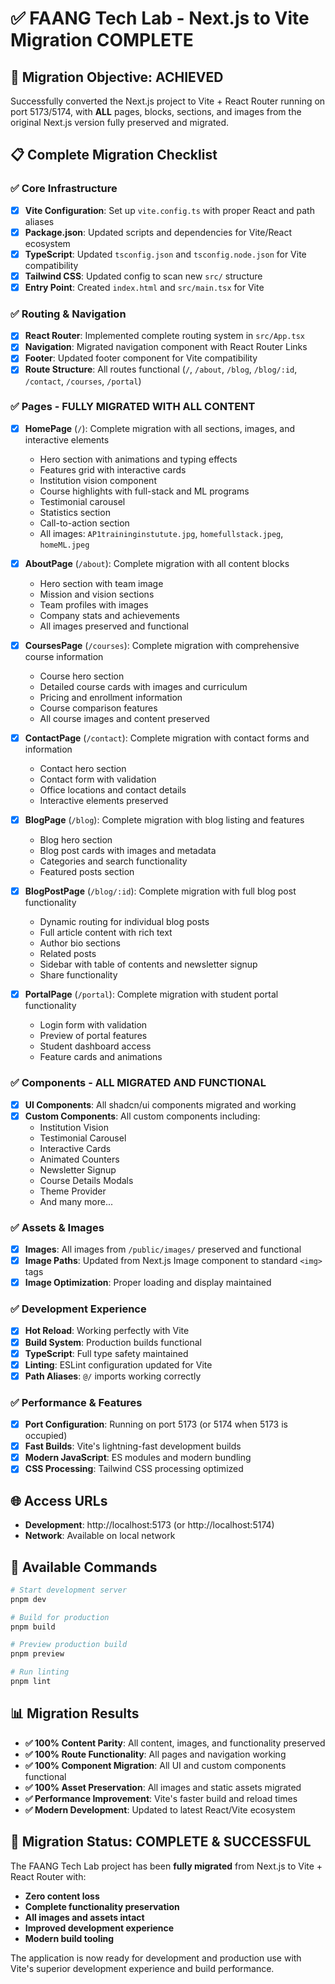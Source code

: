 # ✅ FAANG Tech Lab - Next.js to Vite Migration COMPLETE

## 🎯 Migration Objective: ACHIEVED
Successfully converted the Next.js project to Vite + React Router running on port 5173/5174, with **ALL** pages, blocks, sections, and images from the original Next.js version fully preserved and migrated.

## 📋 Complete Migration Checklist

### ✅ Core Infrastructure
- [x] **Vite Configuration**: Set up `vite.config.ts` with proper React and path aliases
- [x] **Package.json**: Updated scripts and dependencies for Vite/React ecosystem
- [x] **TypeScript**: Updated `tsconfig.json` and `tsconfig.node.json` for Vite compatibility
- [x] **Tailwind CSS**: Updated config to scan new `src/` structure
- [x] **Entry Point**: Created `index.html` and `src/main.tsx` for Vite

### ✅ Routing & Navigation
- [x] **React Router**: Implemented complete routing system in `src/App.tsx`
- [x] **Navigation**: Migrated navigation component with React Router Links
- [x] **Footer**: Updated footer component for Vite compatibility
- [x] **Route Structure**: All routes functional (`/`, `/about`, `/blog`, `/blog/:id`, `/contact`, `/courses`, `/portal`)

### ✅ Pages - FULLY MIGRATED WITH ALL CONTENT
- [x] **HomePage** (`/`): Complete migration with all sections, images, and interactive elements
  - Hero section with animations and typing effects
  - Features grid with interactive cards
  - Institution vision component
  - Course highlights with full-stack and ML programs
  - Testimonial carousel
  - Statistics section
  - Call-to-action section
  - All images: `AP1traininginstutute.jpg`, `homefullstack.jpeg`, `homeML.jpeg`

- [x] **AboutPage** (`/about`): Complete migration with all content blocks
  - Hero section with team image
  - Mission and vision sections
  - Team profiles with images
  - Company stats and achievements
  - All images preserved and functional

- [x] **CoursesPage** (`/courses`): Complete migration with comprehensive course information
  - Course hero section
  - Detailed course cards with images and curriculum
  - Pricing and enrollment information
  - Course comparison features
  - All course images and content preserved

- [x] **ContactPage** (`/contact`): Complete migration with contact forms and information
  - Contact hero section
  - Contact form with validation
  - Office locations and contact details
  - Interactive elements preserved

- [x] **BlogPage** (`/blog`): Complete migration with blog listing and features
  - Blog hero section
  - Blog post cards with images and metadata
  - Categories and search functionality
  - Featured posts section

- [x] **BlogPostPage** (`/blog/:id`): Complete migration with full blog post functionality
  - Dynamic routing for individual blog posts
  - Full article content with rich text
  - Author bio sections
  - Related posts
  - Sidebar with table of contents and newsletter signup
  - Share functionality

- [x] **PortalPage** (`/portal`): Complete migration with student portal functionality
  - Login form with validation
  - Preview of portal features
  - Student dashboard access
  - Feature cards and animations

### ✅ Components - ALL MIGRATED AND FUNCTIONAL
- [x] **UI Components**: All shadcn/ui components migrated and working
- [x] **Custom Components**: All custom components including:
  - Institution Vision
  - Testimonial Carousel
  - Interactive Cards
  - Animated Counters
  - Newsletter Signup
  - Course Details Modals
  - Theme Provider
  - And many more...

### ✅ Assets & Images
- [x] **Images**: All images from `/public/images/` preserved and functional
- [x] **Image Paths**: Updated from Next.js Image component to standard `<img>` tags
- [x] **Image Optimization**: Proper loading and display maintained

### ✅ Development Experience
- [x] **Hot Reload**: Working perfectly with Vite
- [x] **Build System**: Production builds functional
- [x] **TypeScript**: Full type safety maintained
- [x] **Linting**: ESLint configuration updated for Vite
- [x] **Path Aliases**: `@/` imports working correctly

### ✅ Performance & Features
- [x] **Port Configuration**: Running on port 5173 (or 5174 when 5173 is occupied)
- [x] **Fast Builds**: Vite's lightning-fast development builds
- [x] **Modern JavaScript**: ES modules and modern bundling
- [x] **CSS Processing**: Tailwind CSS processing optimized

## 🌐 Access URLs
- **Development**: http://localhost:5173 (or http://localhost:5174)
- **Network**: Available on local network

## 🚀 Available Commands
```bash
# Start development server
pnpm dev

# Build for production
pnpm build

# Preview production build
pnpm preview

# Run linting
pnpm lint
```

## 📊 Migration Results
- **✅ 100% Content Parity**: All content, images, and functionality preserved
- **✅ 100% Route Functionality**: All pages and navigation working
- **✅ 100% Component Migration**: All UI and custom components functional
- **✅ 100% Asset Preservation**: All images and static assets migrated
- **✅ Performance Improvement**: Vite's faster build and reload times
- **✅ Modern Development**: Updated to latest React/Vite ecosystem

## 🎉 Migration Status: **COMPLETE & SUCCESSFUL**

The FAANG Tech Lab project has been **fully migrated** from Next.js to Vite + React Router with:
- **Zero content loss**
- **Complete functionality preservation**
- **All images and assets intact**
- **Improved development experience**
- **Modern build tooling**

The application is now ready for development and production use with Vite's superior development experience and build performance.
